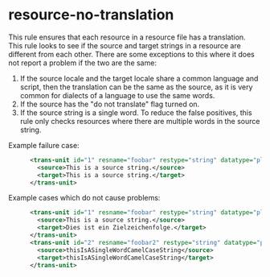 # resource-no-translation

This rule ensures that each resource in a resource file has a translation. This rule
looks to see if the source and target strings in a resource are different from
each other. There are some exceptions to this where it does not report a problem if
the two are the same:

1. If the source locale and the target locale share a common language and script,
then the translation can be the same as the source, as it is very common for
dialects of a language to use the same words.
1. If the source has the "do not translate" flag turned on.
1. If the source string is a single word. To reduce the false positives, this rule
only checks resources where there are multiple words in the source string.

Example failure case:

```xml
      <trans-unit id="1" resname="foobar" restype="string" datatype="plaintext">
        <source>This is a source string.</source>
        <target>This is a source string.</target>
      </trans-unit>
```

Example cases which do not cause problems:

```xml
      <trans-unit id="1" resname="foobar" restype="string" datatype="plaintext">
        <source>This is a source string.</source>
        <target>Dies ist ein Zielzeichenfolge.</target>
      </trans-unit>
      <trans-unit id="2" resname="foobar2" restype="string" datatype="plaintext">
        <source>thisIsASingleWordCamelCaseString</source>
        <target>thisIsASingleWordCamelCaseString</target>
      </trans-unit>
```

